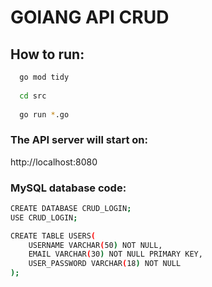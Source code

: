 # GOlANG API CRUD

## How to run:
```sh
  go mod tidy
  
  cd src
  
  go run *.go 
```

### The API server will start on: 
http://localhost:8080

### MySQL database code:
```sh
CREATE DATABASE CRUD_LOGIN;
USE CRUD_LOGIN;

CREATE TABLE USERS(
	USERNAME VARCHAR(50) NOT NULL,
    EMAIL VARCHAR(30) NOT NULL PRIMARY KEY,
    USER_PASSWORD VARCHAR(18) NOT NULL
);
```

